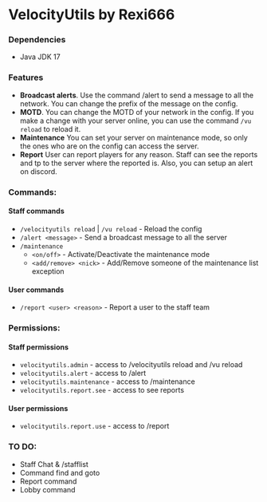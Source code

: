 # VelocityUtils by Rexi666
### Dependencies
- Java JDK 17

### Features
- **Broadcast alerts**. Use the command /alert to send a message to all the network. You can change the prefix of the message on the config.
- **MOTD**. You can change the MOTD of your network in the config. If you make a change with your server online, you can use the command `/vu reload` to reload it.
- **Maintenance** You can set your server on maintenance mode, so only the ones who are on the config can access the server.
- **Report** User can report players for any reason. Staff can see the reports and tp to the server where the reported is. Also, you can setup an alert on discord.

### Commands:
#### Staff commands
- `/velocityutils reload` | `/vu reload` - Reload the config
- `/alert <message>` - Send a broadcast message to all the server
- `/maintenance`
  - `<on/off>` - Activate/Deactivate the maintenance mode
  - `<add/remove> <nick>` - Add/Remove someone of the maintenance list exception
#### User commands
- `/report <user> <reason>` - Report a user to the staff team

### Permissions:
#### Staff permissions
- `velocityutils.admin` - access to /velocityutils reload and /vu reload
- `velocityutils.alert` - access to /alert
- `velocityutils.maintenance` - access to /maintenance
- `velocityutils.report.see` - access to see reports
#### User permissions
- `velocityutils.report.use` - access to /report

### TO DO:
- Staff Chat & /stafflist
- Command find and goto
- Report command
- Lobby command
